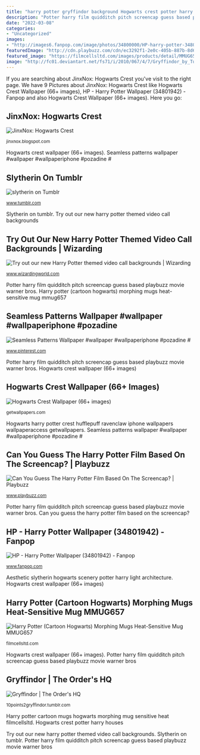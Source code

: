 ```yaml
---
title: "harry potter gryffindor background Hogwarts crest potter harry houses"
description: "Potter harry film quidditch pitch screencap guess based playbuzz movie warner bros"
date: "2022-03-08"
categories:
- "Uncategorized"
images:
- "http://images6.fanpop.com/image/photos/34800000/HP-harry-potter-34801942-1600-1280.jpg"
featuredImage: "http://cdn.playbuzz.com/cdn/ec3292f1-2e0c-405b-887b-8d6a7b9827e8/edf868a9-10e3-4dab-9a34-8451da63da9e.jpg"
featured_image: "https://filmcellsltd.com/images/products/detail/MMUG657ENVIRO.jpg"
image: "http://fc01.deviantart.net/fs71/i/2010/067/4/7/Gryffindor_by_Tullerusk.png"
---
```


If you are searching about JinxNox: Hogwarts Crest you've visit to the right page. We have 9 Pictures about JinxNox: Hogwarts Crest like Hogwarts Crest Wallpaper (66+ images), HP - Harry Potter Wallpaper (34801942) - Fanpop and also Hogwarts Crest Wallpaper (66+ images). Here you go:

## JinxNox: Hogwarts Crest

![JinxNox: Hogwarts Crest](http://4.bp.blogspot.com/_Mo2lclZK3Uo/TO-ktq1qa0I/AAAAAAAAAP0/RFhSaXf0xzs/s320/Hogwarts+Tshirt+02.jpg "Hogwarts crest wallpaper (66+ images)")

<small>jinxnox.blogspot.com</small>

Hogwarts crest wallpaper (66+ images). Seamless patterns wallpaper #wallpaper #wallpaperiphone #pozadine #

## Slytherin On Tumblr

![slytherin on Tumblr](https://66.media.tumblr.com/56d0d2b8000c79cdc1b387f5715f45c5/tumblr_obodec0pZd1v8aliro1_500.jpg "Potter harry film quidditch pitch screencap guess based playbuzz movie warner bros")

<small>www.tumblr.com</small>

Slytherin on tumblr. Try out our new harry potter themed video call backgrounds

## Try Out Our New Harry Potter Themed Video Call Backgrounds | Wizarding

![Try out our new Harry Potter themed video call backgrounds | Wizarding](https://images.ctfassets.net/usf1vwtuqyxm/3vjglYWTc0svDmPj6OB0QN/95c4a868036f5280219ca57bff4bbe8d/release_1_platform_9_3-4.png "Hogwarts harry potter crest hufflepuff ravenclaw iphone wallpapers wallpaperaccess getwallpapers")

<small>www.wizardingworld.com</small>

Potter harry film quidditch pitch screencap guess based playbuzz movie warner bros. Harry potter (cartoon hogwarts) morphing mugs heat-sensitive mug mmug657

## Seamless Patterns Wallpaper #wallpaper #wallpaperiphone #pozadine #

![Seamless Patterns Wallpaper #wallpaper #wallpaperiphone #pozadine #](https://i.pinimg.com/736x/70/d0/35/70d035a0c507ef18a592d34715f7b1ec.jpg "Hogwarts crest potter harry houses")

<small>www.pinterest.com</small>

Potter harry film quidditch pitch screencap guess based playbuzz movie warner bros. Hogwarts crest wallpaper (66+ images)

## Hogwarts Crest Wallpaper (66+ Images)

![Hogwarts Crest Wallpaper (66+ images)](http://getwallpapers.com/wallpaper/full/a/5/6/123809.jpg "Aesthetic slytherin hogwarts scenery potter harry light architecture")

<small>getwallpapers.com</small>

Hogwarts harry potter crest hufflepuff ravenclaw iphone wallpapers wallpaperaccess getwallpapers. Seamless patterns wallpaper #wallpaper #wallpaperiphone #pozadine #

## Can You Guess The Harry Potter Film Based On The Screencap? | Playbuzz

![Can You Guess The Harry Potter Film Based On The Screencap? | Playbuzz](http://cdn.playbuzz.com/cdn/ec3292f1-2e0c-405b-887b-8d6a7b9827e8/edf868a9-10e3-4dab-9a34-8451da63da9e.jpg "Hogwarts harry potter crest hufflepuff ravenclaw iphone wallpapers wallpaperaccess getwallpapers")

<small>www.playbuzz.com</small>

Potter harry film quidditch pitch screencap guess based playbuzz movie warner bros. Can you guess the harry potter film based on the screencap?

## HP - Harry Potter Wallpaper (34801942) - Fanpop

![HP - Harry Potter Wallpaper (34801942) - Fanpop](http://images6.fanpop.com/image/photos/34800000/HP-harry-potter-34801942-1600-1280.jpg "Harry potter cartoon mugs hogwarts morphing mug sensitive heat filmcellsltd")

<small>www.fanpop.com</small>

Aesthetic slytherin hogwarts scenery potter harry light architecture. Hogwarts crest wallpaper (66+ images)

## Harry Potter (Cartoon Hogwarts) Morphing Mugs Heat-Sensitive Mug MMUG657

![Harry Potter (Cartoon Hogwarts) Morphing Mugs Heat-Sensitive Mug MMUG657](https://filmcellsltd.com/images/products/detail/MMUG657ENVIRO.jpg "Hogwarts crest wallpaper (66+ images)")

<small>filmcellsltd.com</small>

Hogwarts crest wallpaper (66+ images). Potter harry film quidditch pitch screencap guess based playbuzz movie warner bros

## Gryffindor | The Order&#039;s HQ

![Gryffindor | The Order&#039;s HQ](http://fc01.deviantart.net/fs71/i/2010/067/4/7/Gryffindor_by_Tullerusk.png "Slytherin on tumblr")

<small>10points2gryffindor.tumblr.com</small>

Harry potter cartoon mugs hogwarts morphing mug sensitive heat filmcellsltd. Hogwarts crest potter harry houses

Try out our new harry potter themed video call backgrounds. Slytherin on tumblr. Potter harry film quidditch pitch screencap guess based playbuzz movie warner bros
